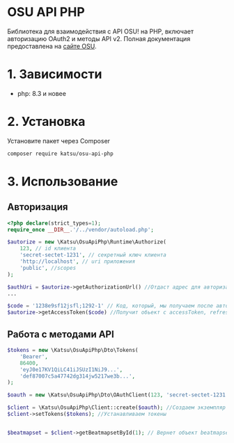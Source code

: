 # OSU API PHP
Библиотека для взаимодействия с API OSU! на PHP, включает авторизацию OAuth2 и методы API v2. Полная документация предоставлена на [сайте OSU](https://osu.ppy.sh/docs/index.html).

# 1. Зависимости
* php: 8.3 и новее

# 2. Установка
Установите пакет через Composer
```bash
composer require katsu/osu-api-php
```



# 3. Использование

## Авторизация

```php
<?php declare(strict_types=1);
require_once __DIR__.'/../vendor/autoload.php';

$autorize = new \Katsu\OsuApiPhp\Runtime\Authorize(
    123, // id клиента
    'secret-sectet-1231', // секретный ключ клиента
    'http://localhost', // uri приложения
    'public', //scopes
);

$authUri = $autorize->getAuthorizationUrl() //Отдаст адрес для авторизации в OAuth приложении, после успешной авторизации вернет code
...

$code = '1238e9sf12jsfl;1292-1' // Код, который, мы получаем после авторизации в приложении
$autorize->getAccessToken($code) //Получит обьект с accessToken, refreshToken, expiresIn, tokenType
```

## Работа с методами API

```php
$tokens = new \Katsu\OsuApiPhp\Dto\Tokens(
    'Bearer',
    86400,
    'eyJ0e17KV1QiLC41iJSUzI1NiJ9...',
    'def87007c5a47742dg314jw5217we3b...',
); 

$oauth = new \Katsu\OsuApiPhp\Dto\OAuthClient(123, 'secret-sectet-1231'); //id клиента и его секретный ключ

$client = \Katsu\OsuApiPhp\Client::create($oauth); //Создаем экземпляр api клиента
$client->setTokens($tokens); //Устанавливаем токены


$beatmapset = $client->getBeatmapsetById(1); // Вернет объект beatmapset с id = 1 
```